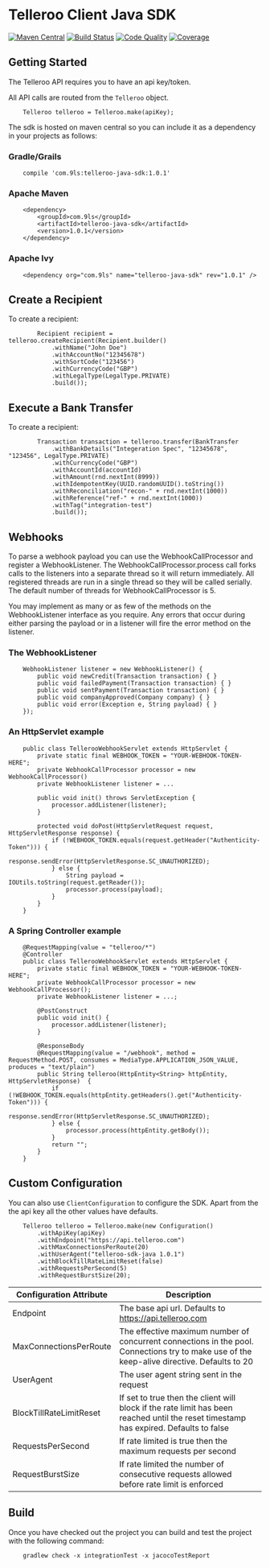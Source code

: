 # Telleroo Client Java SDK

[![Maven Central](https://maven-badges.herokuapp.com/maven-central/com.9ls/telleroo-java-sdk/badge.svg)](https://maven-badges.herokuapp.com/maven-central/com.9ls/telleroo-java-sdk)
[![Build Status](https://api.travis-ci.org/nine-lives/telleroo-sdk-java.png)](https://travis-ci.org/nine-lives/telleroo-sdk-java)
[![Code Quality](https://api.codacy.com/project/badge/grade/d289b210b4b94dc69384622a5732bb05)](https://www.codacy.com/app/nine-lives/telleroo-sdk-java)
[![Coverage](https://api.codacy.com/project/badge/coverage/d289b210b4b94dc69384622a5732bb05)](https://www.codacy.com/app/nine-lives/telleroo-sdk-java)

## Getting Started

The Telleroo API requires you to have an api key/token. 

All API calls are routed from the `Telleroo` object.

```
    Telleroo telleroo = Telleroo.make(apiKey);
```

The sdk is hosted on maven central so you can include it as a dependency 
in your projects as follows:

### Gradle/Grails
```
    compile 'com.9ls:telleroo-java-sdk:1.0.1'
```

### Apache Maven
```
    <dependency>
        <groupId>com.9ls</groupId>
        <artifactId>telleroo-java-sdk</artifactId>
        <version>1.0.1</version>
    </dependency>
```

### Apache Ivy
```
    <dependency org="com.9ls" name="telleroo-java-sdk" rev="1.0.1" />
```

## Create a Recipient

To create a recipient:

```
        Recipient recipient = telleroo.createRecipient(Recipient.builder()
            .withName("John Doe")
            .withAccountNo("12345678")
            .withSortCode("123456")
            .withCurrencyCode("GBP")
            .withLegalType(LegalType.PRIVATE)
            .build());
```

## Execute a Bank Transfer

To create a recipient:

```
        Transaction transaction = telleroo.transfer(BankTransfer
            .withBankDetails("Integeration Spec", "12345678", "123456", LegalType.PRIVATE)
            .withCurrencyCode("GBP")
            .withAccountId(accountId)
            .withAmount(rnd.nextInt(8999))
            .withIdempotentKey(UUID.randomUUID().toString())
            .withReconciliation("recon-" + rnd.nextInt(1000))
            .withReference("ref-" + rnd.nextInt(1000))
            .withTag("integration-test")
            .build());
```

## Webhooks

To parse a webhook payload you can use the WebhookCallProcessor and register a WebhookListener. 
The WebhookCallProcessor.process call forks calls to the listeners into a separate thread so it will return
immediately. All registered threads are run in a single thread so they will be called serially. The default 
number of threads for WebhookCallProcessor is 5.

You may implement as many or as few of the methods on the WebhookListener interface as you require. Any errors
that occur during either parsing the payload or in a listener will fire the error method on the listener.  

### The WebhookListener

```
    WebhookListener listener = new WebhookListener() {
        public void newCredit(Transaction transaction) { }
        public void failedPayment(Transaction transaction) { }
        public void sentPayment(Transaction transaction) { }
        public void companyApproved(Company company) { }
        public void error(Exception e, String payload) { }
    });
```

### An HttpServlet example
```
    public class TellerooWebhookServlet extends HttpServlet {
        private static final WEBHOOK_TOKEN = "YOUR-WEBHOOK-TOKEN-HERE";
        private WebhookCallProcessor processor = new WebhookCallProcessor()
        private WebhookListener listener = ...

        public void init() throws ServletException {
            processor.addListener(listener);
        }
    
        protected void doPost(HttpServletRequest request, HttpServletResponse response) {
            if (!WEBHOOK_TOKEN.equals(request.getHeader("Authenticity-Token"))) {
               response.sendError(HttpServletResponse.SC_UNAUTHORIZED);
            } else {
                String payload = IOUtils.toString(request.getReader());
                processor.process(payload);
            }
        }
    }
``` 

### A Spring Controller example
```
    @RequestMapping(value = "telleroo/*")
    @Controller
    public class TellerooWebhookServlet extends HttpServlet {
        private static final WEBHOOK_TOKEN = "YOUR-WEBHOOK-TOKEN-HERE";
        private WebhookCallProcessor processor = new WebhookCallProcessor();
        private WebhookListener listener = ...;

        @PostConstruct
        public void init() {
            processor.addListener(listener);
        }
    
        @ResponseBody
        @RequestMapping(value = "/webhook", method = RequestMethod.POST, consumes = MediaType.APPLICATION_JSON_VALUE, produces = "text/plain")
        public String telleroo(HttpEntity<String> httpEntity, HttpServletResponse)  {
            if (!WEBHOOK_TOKEN.equals(httpEntity.getHeaders().get("Authenticity-Token"))) {
               response.sendError(HttpServletResponse.SC_UNAUTHORIZED);
            } else {
                processor.process(httpEntity.getBody());
            }
            return "";
        }
    }
``` 

## Custom Configuration

You can also use `ClientConfiguration` to configure the SDK. Apart
from the the api key all the other values have defaults.

```
    Telleroo telleroo = Telleroo.make(new Configuration()
        .withApiKey(apiKey)
        .withEndpoint("https://api.telleroo.com")
        .withMaxConnectionsPerRoute(20)
        .withUserAgent("telleroo-sdk-java 1.0.1")
        .withBlockTillRateLimitReset(false)
        .withRequestsPerSecond(5)
        .withRequestBurstSize(20);
```

| Configuration Attribute | Description |
| ----------------------- | ----------- |
| Endpoint | The base api url. Defaults to https://api.telleroo.com |
| MaxConnectionsPerRoute | The effective maximum number of concurrent connections in the pool. Connections try to make use of the keep-alive directive. Defaults to 20
| UserAgent | The user agent string sent in the request
| BlockTillRateLimitReset | If set to true then the client will block if the rate limit has been reached until the reset timestamp has expired. Defaults to false
| RequestsPerSecond | If rate limited is true then the maximum requests per second 
| RequestBurstSize | If rate limited the number of consecutive requests allowed before rate limit is enforced 


## Build

Once you have checked out the project you can build and test the project with the following command:

```
    gradlew check -x integrationTest -x jacocoTestReport
```

 